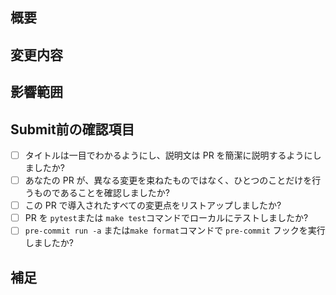 ## 概要

<!-- 変更の目的 もしくは 関連する Issue 番号 -->

## 変更内容

<!-- ビューの変更がある場合はスクショによる比較などがあるとわかりやすい -->

## 影響範囲

<!-- この関数を変更したのでこの機能にも影響がある、など -->

## Submit前の確認項目

<!-- PRをSubmitする前に確認する項目 -->

- [ ] タイトルは一目でわかるようにし、説明文は PR を簡潔に説明するようにしましたか?
- [ ] あなたの PR が、異なる変更を束ねたものではなく、ひとつのことだけを行うものであることを確認しましたか?
- [ ] この PR で導入されたすべての変更点をリストアップしましたか?
- [ ] PR を `pytest`または `make test`コマンドでローカルにテストしましたか?
- [ ] `pre-commit run -a` または`make format`コマンドで `pre-commit` フックを実行しましたか?

## 補足

<!-- レビューをする際に見てほしい点、ローカル環境で試す際の注意点、など -->
